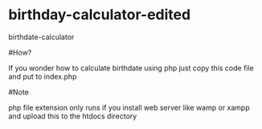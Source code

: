 # birthday-calculator-edited
birthdate-calculator

#How?

If you wonder how to calculate birthdate using php just copy this code file and put to index.php 

#Note

php file extension only runs if you install web server like wamp or xampp and upload this to the htdocs directory
